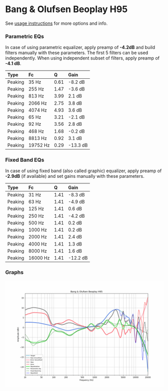 # Bang & Olufsen Beoplay H95
See [usage instructions](https://github.com/jaakkopasanen/AutoEq#usage) for more options and info.

### Parametric EQs
In case of using parametric equalizer, apply preamp of **-4.2dB** and build filters manually
with these parameters. The first 5 filters can be used independently.
When using independent subset of filters, apply preamp of **-4.1 dB**.

| Type    | Fc       |    Q | Gain     |
|:--------|:---------|:-----|:---------|
| Peaking | 35 Hz    | 0.61 | -8.2 dB  |
| Peaking | 255 Hz   | 1.47 | -3.6 dB  |
| Peaking | 813 Hz   | 3.99 | 2.1 dB   |
| Peaking | 2066 Hz  | 2.75 | 3.8 dB   |
| Peaking | 4074 Hz  | 4.93 | 3.6 dB   |
| Peaking | 65 Hz    | 3.21 | -2.1 dB  |
| Peaking | 92 Hz    | 3.56 | 2.8 dB   |
| Peaking | 468 Hz   | 1.68 | -0.2 dB  |
| Peaking | 8813 Hz  | 0.92 | 3.1 dB   |
| Peaking | 19752 Hz | 0.29 | -13.3 dB |

### Fixed Band EQs
In case of using fixed band (also called graphic) equalizer, apply preamp of **-2.9dB**
(if available) and set gains manually with these parameters.

| Type    | Fc       |    Q | Gain     |
|:--------|:---------|:-----|:---------|
| Peaking | 31 Hz    | 1.41 | -8.3 dB  |
| Peaking | 63 Hz    | 1.41 | -4.9 dB  |
| Peaking | 125 Hz   | 1.41 | 0.6 dB   |
| Peaking | 250 Hz   | 1.41 | -4.2 dB  |
| Peaking | 500 Hz   | 1.41 | 0.2 dB   |
| Peaking | 1000 Hz  | 1.41 | 0.2 dB   |
| Peaking | 2000 Hz  | 1.41 | 2.4 dB   |
| Peaking | 4000 Hz  | 1.41 | 1.3 dB   |
| Peaking | 8000 Hz  | 1.41 | 1.6 dB   |
| Peaking | 16000 Hz | 1.41 | -12.2 dB |

### Graphs
![](./Bang%20&%20Olufsen%20Beoplay%20H95.png)